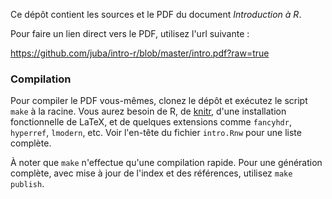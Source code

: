 Ce dépôt contient les sources et le PDF du document *Introduction à R*.

Pour faire un lien direct vers le PDF, utilisez l'url suivante :

https://github.com/juba/intro-r/blob/master/intro.pdf?raw=true

### Compilation

Pour compiler le PDF vous-mêmes, clonez le dépôt et exécutez le script `make` à la racine. 
Vous aurez besoin de R, de [knitr](http://yihui.name/knitr/), d'une installation fonctionnelle de LaTeX, et de quelques extensions comme `fancyhdr`, 
`hyperref`, `lmodern`, etc. Voir l'en-tête du fichier `intro.Rnw` pour une liste complète.

À noter que `make` n'effectue qu'une compilation rapide. Pour une génération complète, avec mise à jour de l'index et des références, utilisez `make publish`.
